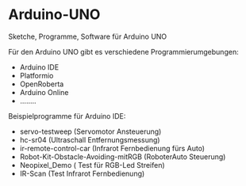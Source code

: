 # Arduino-UNO
Sketche, Programme, Software für Arduino UNO

Für den Arduino UNO gibt es verschiedene Programmierumgebungen:

- Arduino IDE 
- Platformio
- OpenRoberta
- Arduino Online
- ........

Beispielprogramme für Arduino IDE:
- servo-testweep (Servomotor Ansteuerung)
- hc-sr04 (Ultraschall Entfernungsmessung)
- ir-remote-control-car (Infrarot Fernbedienung fürs Auto)
- Robot-Kit-Obstacle-Avoiding-mitRGB (RoboterAuto Steuerung)
- Neopixel_Demo ( Test für RGB-Led Streifen)
- IR-Scan (Test Infrarot Fernbedienung)
